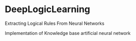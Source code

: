 # DeepLogicLearning
Extracting Logical Rules From Neural Networks

Implementation of Knowledge base artificial neural network
